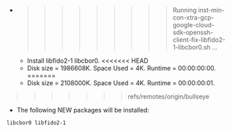 * >>>>>>>>> Running inst-min-con-xtra-gcp-google-cloud-sdk-openssh-client-fix-libfido2-1-libcbor0.sh ...
  * Install libfido2-1 libcbor0.
<<<<<<< HEAD
  * Disk size = 1986608K. Space Used = 4K. Runtime = 00:00:00:00.
=======
  * Disk size = 2108000K. Space Used = 4K. Runtime = 00:00:00:01.
>>>>>>> refs/remotes/origin/bullseye
  * The following NEW packages will be installed:
  ```bash
libcbor0 libfido2-1
  ```
